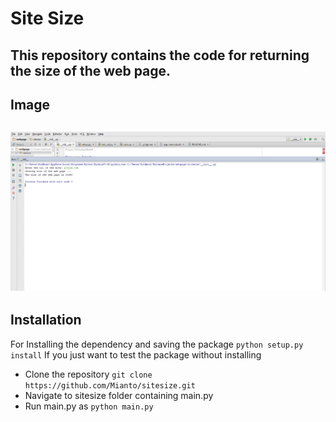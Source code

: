 Site Size
===
This repository contains the code for returning the size of the web page.
---
Image
---
![Screenshot](https://github.com/Mianto/sitesize/blob/master/images/photo_1.png)
---
Installation
---
For Installing the dependency and saving the package 
`python setup.py install`
If you just want to test the package without installing
* Clone the repository `git clone https://github.com/Mianto/sitesize.git`
* Navigate to sitesize folder containing main.py
* Run main.py as `python main.py`